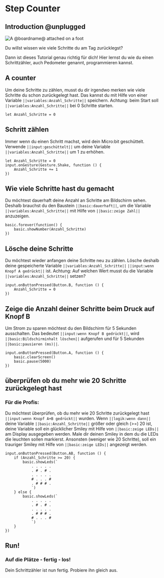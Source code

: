 # Step Counter

## Introduction @unplugged

![A @boardname@ attached on a foot](/static/mb/projects/step-counter.png)

Du willst wissen wie viele Schritte du am Tag zurücklegst?

Dann ist dieses Tutorial genau richtig für dich!
Hier lernst du wie du einen Schrittzähler, auch Pedometer genannt, programmieren kannst.

## A counter
Um deine Schritte zu zählen, musst du dir irgendwo merken wie viele Schritte du schon zurückgelegt hast. Das kannst du mit Hilfe von einer Variable ``||variables:Anzahl_Schritte||`` speichern. Achtung: beim Start soll ``||variables:Anzahl_Schritte||`` bei 0 Schritte starten. 

```blocks
let Anzahl_Schritte = 0
```

## Schritt zählen
Immer wenn du einen Schritt machst, wird dein Micro:bit geschüttelt. Verwende ``||input:geschüttelt||`` um deine Variable ``||variables:Anzahl_Schritte||`` um 1 zu erhöhen.

```blocks
let Anzahl_Schritte = 0
input.onGesture(Gesture.Shake, function () {
    Anzahl_Schritte += 1
})
```

## Wie viele Schritte hast du gemacht
Du möchtest dauerhaft deine Anzahl an Schritte am Bildschirm sehen. Deshalb brauchst du den Baustein ``||basic:dauerhaft||``, um die Variable ``||variables:Anzahl_Schritte||`` mit Hilfe von ``||basic:zeige Zahl||`` anzuzeigen.

```blocks
basic.forever(function() {
    basic.showNumber(Anzahl_Schritte)
})
```



## Lösche deine Schritte
Du möchtest wieder anfangen deine Schritte neu zu zählen. Lösche deshalb deine gespeicherte Variable ``||variables:Anzahl_Schritte||`` ``||input:wenn Knopf A gedrückt||`` ist. Achtung: Auf welchen Wert musst du die Variable ``||variables:Anzahl_Schritte||`` setzen?

```blocks
input.onButtonPressed(Button.B, function () {
    Anzahl_Schritte = 0
})
```

## Zeige die Anzahl deiner Schritte beim Druck auf Knopf B
Um Strom zu sparen möchtest du den Bildschirm für 5 Sekunden ausschalten. Das bedeutet ``||input:wenn Knopf B gedrückt||``, wird ``||basic:Bildschirminhalt löschen||`` aufgerufen und für 5 Sekunden ``||basic:pausieren (ms)||``.

```blocks
input.onButtonPressed(Button.A, function () {
    basic.clearScreen()
    basic.pause(5000)
})
```



## überprüfen ob du mehr wie 20 Schritte zurückgelegt hast
### Für die Profis:
Du möchtest überprüfen, ob du mehr wie 20 Schritte zurückgelegt hast ``||input:wenn Knopf A+B gedrückt||`` wurden.
Wenn ``||logik:wenn dann||`` deine Variable ``||basic:Anzahl_Schritte||`` größer oder gleich (>=) 20 ist, deine Variable soll ein glücklicher Smiley mit Hilfe von ``||basic:zeige LEDs||`` am Display ausgegeben werden. Male dir deinen Smiley in dem du die LEDs die leuchten sollen markierst. Ansonsten (weniger wie 20 Schritte), soll ein trauriger Smiley mit Hilfe von ``||basic:zeige LEDs||`` angezeigt werden.

```blocks
input.onButtonPressed(Button.AB, function () {
    if (Anzahl_Schritte >= 20) {
        basic.showLeds(`
            . . . . .
            . # . # .
            . . . . .
            # . . . #
            . # # # .
            `)
    } else {
        basic.showLeds(`
            . . . . .
            . # . # .
            . . . . .
            . # # # .
            # . . . #
            `)
    }
})
```


## Run!
### Auf die Plätze - fertig - los!
Dein Schrittzähler ist nun fertig. Probiere ihn gleich aus.

<script src="https://makecode.com/gh-pages-embed.js"></script><script>makeCodeRender("{{ site.makecode.home_url }}", "{{ site.github.owner_name }}/{{ site.github.repository_name }}");</script>
